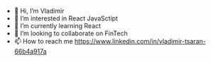- 👋 Hi, I’m Vladimir
- 👀 I’m interested in React JavaSctipt
- 🌱 I’m currently learning React
- 💞️ I’m looking to collaborate on FinTech
- 📫 How to reach me https://www.linkedin.com/in/vladimir-tsaran-66b4a917a

<!---
Contra-vit/Contra-vit is a ✨ special ✨ repository because its `README.md` (this file) appears on your GitHub profile.
You can click the Preview link to take a look at your changes.
--->
